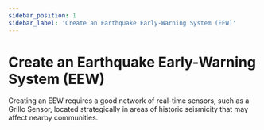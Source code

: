 ```yaml
---
sidebar_position: 1
sidebar_label: 'Create an Earthquake Early-Warning System (EEW)'
---
```


# Create an Earthquake Early-Warning System (EEW)
Creating an EEW requires a good network of real-time sensors, such as a Grillo Sensor, located strategically in areas of historic seismicity that may affect nearby communities.